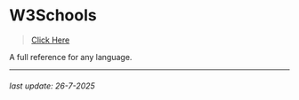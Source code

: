 # W3Schools
> [Click Here](https://www.w3schools.com/)

A full reference for any language.

---

###### last update: 26-7-2025